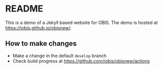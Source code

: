# README

This is a demo of a Jekyll based website for OBIS. The demo is hosted at <https://iobis.github.io/obisnew/>.

## How to make changes

- Make a change in the default `develop` branch
- Check build progress at <https://github.com/iobis/obisnew/actions>